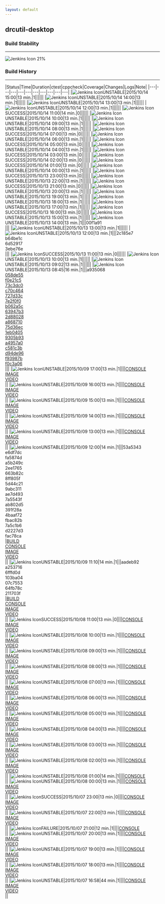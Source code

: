 ```yaml
---
layout: default
---
```

## drcutil-desktop
### Build Stability
___
![Jenkins Icon](http://jenkinshrg.github.io/images/48x48/health-20to39.png)
21%
  
### Build History
___
|Status|Time|Duration|<span class='badge'>ctest</span>|<span class='badge'>cppcheck</span>|Coverage|Changes|Logs|Note|
|---|---|---|---|---|---|---|---|---|---|
|![Jenkins Icon](http://jenkinshrg.github.io/images/24x24/yellow.png)UNSTABLE|2015/10/14 15:00|13 min.|1||||||
|![Jenkins Icon](http://jenkinshrg.github.io/images/24x24/yellow.png)UNSTABLE|2015/10/14 14:00|13 min.|1||||||
|![Jenkins Icon](http://jenkinshrg.github.io/images/24x24/yellow.png)UNSTABLE|2015/10/14 13:00|13 min.|1||||||
|![Jenkins Icon](http://jenkinshrg.github.io/images/24x24/yellow.png)UNSTABLE|2015/10/14 12:00|13 min.|1||||||
|![Jenkins Icon](http://jenkinshrg.github.io/images/24x24/blue.png)SUCCESS|2015/10/14 11:00|14 min.|0||||||
|![Jenkins Icon](http://jenkinshrg.github.io/images/24x24/yellow.png)UNSTABLE|2015/10/14 10:00|13 min.|1||||||
|![Jenkins Icon](http://jenkinshrg.github.io/images/24x24/yellow.png)UNSTABLE|2015/10/14 09:00|13 min.|1||||||
|![Jenkins Icon](http://jenkinshrg.github.io/images/24x24/yellow.png)UNSTABLE|2015/10/14 08:00|13 min.|1||||||
|![Jenkins Icon](http://jenkinshrg.github.io/images/24x24/blue.png)SUCCESS|2015/10/14 07:00|13 min.|0||||||
|![Jenkins Icon](http://jenkinshrg.github.io/images/24x24/yellow.png)UNSTABLE|2015/10/14 06:00|13 min.|1||||||
|![Jenkins Icon](http://jenkinshrg.github.io/images/24x24/blue.png)SUCCESS|2015/10/14 05:00|13 min.|0||||||
|![Jenkins Icon](http://jenkinshrg.github.io/images/24x24/yellow.png)UNSTABLE|2015/10/14 04:00|13 min.|1||||||
|![Jenkins Icon](http://jenkinshrg.github.io/images/24x24/blue.png)SUCCESS|2015/10/14 03:00|13 min.|0||||||
|![Jenkins Icon](http://jenkinshrg.github.io/images/24x24/blue.png)SUCCESS|2015/10/14 02:00|13 min.|0||||||
|![Jenkins Icon](http://jenkinshrg.github.io/images/24x24/blue.png)SUCCESS|2015/10/14 01:00|13 min.|0||||||
|![Jenkins Icon](http://jenkinshrg.github.io/images/24x24/yellow.png)UNSTABLE|2015/10/14 00:00|13 min.|1||||||
|![Jenkins Icon](http://jenkinshrg.github.io/images/24x24/blue.png)SUCCESS|2015/10/13 23:00|13 min.|0||||||
|![Jenkins Icon](http://jenkinshrg.github.io/images/24x24/yellow.png)UNSTABLE|2015/10/13 22:00|13 min.|1||||||
|![Jenkins Icon](http://jenkinshrg.github.io/images/24x24/blue.png)SUCCESS|2015/10/13 21:00|13 min.|0||||||
|![Jenkins Icon](http://jenkinshrg.github.io/images/24x24/yellow.png)UNSTABLE|2015/10/13 20:00|13 min.|1||||||
|![Jenkins Icon](http://jenkinshrg.github.io/images/24x24/yellow.png)UNSTABLE|2015/10/13 19:00|13 min.|1||||||
|![Jenkins Icon](http://jenkinshrg.github.io/images/24x24/yellow.png)UNSTABLE|2015/10/13 18:00|13 min.|1||||||
|![Jenkins Icon](http://jenkinshrg.github.io/images/24x24/yellow.png)UNSTABLE|2015/10/13 17:00|13 min.|1||||||
|![Jenkins Icon](http://jenkinshrg.github.io/images/24x24/blue.png)SUCCESS|2015/10/13 16:00|13 min.|0||||||
|![Jenkins Icon](http://jenkinshrg.github.io/images/24x24/yellow.png)UNSTABLE|2015/10/13 15:00|13 min.|1||||||
|![Jenkins Icon](http://jenkinshrg.github.io/images/24x24/yellow.png)UNSTABLE|2015/10/13 14:00|13 min.|1|||00f1a91<br>|||
|![Jenkins Icon](http://jenkinshrg.github.io/images/24x24/yellow.png)UNSTABLE|2015/10/13 13:00|13 min.|1||||||
|![Jenkins Icon](http://jenkinshrg.github.io/images/24x24/yellow.png)UNSTABLE|2015/10/13 12:00|13 min.|1|||2c185e7<br>b64be1c<br>6d52917<br>3ebe76e<br>|||
|![Jenkins Icon](http://jenkinshrg.github.io/images/24x24/blue.png)SUCCESS|2015/10/13 11:00|13 min.|0||||||
|![Jenkins Icon](http://jenkinshrg.github.io/images/24x24/yellow.png)UNSTABLE|2015/10/13 10:00|13 min.|1||||||
|![Jenkins Icon](http://jenkinshrg.github.io/images/24x24/yellow.png)UNSTABLE|2015/10/13 09:02|13 min.|1||||||
|![Jenkins Icon](http://jenkinshrg.github.io/images/24x24/yellow.png)UNSTABLE|2015/10/13 08:45|16 min.|1|||a935068<br>[058de55](https://github.com/fkanehiro/hrpsys-base/commit/058de55)<br>[f0e21c5](https://github.com/fkanehiro/hrpsys-base/commit/f0e21c5)<br>[73c3dc0](https://github.com/fkanehiro/hrpsys-base/commit/73c3dc0)<br>[c70c464](https://github.com/fkanehiro/hrpsys-base/commit/c70c464)<br>[727d33c](https://github.com/fkanehiro/hrpsys-base/commit/727d33c)<br>[7e2f0f0](https://github.com/fkanehiro/hrpsys-base/commit/7e2f0f0)<br>[b062a5c](https://github.com/fkanehiro/hrpsys-base/commit/b062a5c)<br>[63947b3](https://github.com/fkanehiro/hrpsys-base/commit/63947b3)<br>[2d88028](https://github.com/fkanehiro/hrpsys-base/commit/2d88028)<br>[a868710](https://github.com/fkanehiro/hrpsys-base/commit/a868710)<br>[75d36ec](https://github.com/fkanehiro/hrpsys-base/commit/75d36ec)<br>[1eb0405](https://github.com/fkanehiro/hrpsys-base/commit/1eb0405)<br>[9305b93](https://github.com/fkanehiro/hrpsys-base/commit/9305b93)<br>[a4957a0](https://github.com/fkanehiro/hrpsys-base/commit/a4957a0)<br>[c581c3b](https://github.com/fkanehiro/hrpsys-base/commit/c581c3b)<br>[d94de96](https://github.com/fkanehiro/hrpsys-base/commit/d94de96)<br>[f93987b](https://github.com/fkanehiro/hrpsys-base/commit/f93987b)<br>[f0c3a06](https://github.com/fkanehiro/hrpsys-base/commit/f0c3a06)<br>|||
|![Jenkins Icon](http://jenkinshrg.github.io/images/24x24/yellow.png)UNSTABLE|2015/10/09 17:00|13 min.|1||||[CONSOLE](https://drive.google.com/file/d/0B54sHwaxmuM4UURVSEpkeXE2Sm8/view?usp=drivesdk)<br>[IMAGE](https://drive.google.com/file/d/0B54sHwaxmuM4YTJzdU9LVXItNFE/view?usp=drivesdk)<br>[VIDEO](https://drive.google.com/file/d/0B54sHwaxmuM4cVAwZ3ZkaWhYRWM/view?usp=drivesdk)<br>||
|![Jenkins Icon](http://jenkinshrg.github.io/images/24x24/yellow.png)UNSTABLE|2015/10/09 16:00|13 min.|1||||[CONSOLE](https://drive.google.com/file/d/0B54sHwaxmuM4LXdReVZQMW91YWs/view?usp=drivesdk)<br>[IMAGE](https://drive.google.com/file/d/0B54sHwaxmuM4M0d6SE90dzNDOVU/view?usp=drivesdk)<br>[VIDEO](https://drive.google.com/file/d/0B54sHwaxmuM4SWhDREQwWHlTTGc/view?usp=drivesdk)<br>||
|![Jenkins Icon](http://jenkinshrg.github.io/images/24x24/yellow.png)UNSTABLE|2015/10/09 15:00|13 min.|1||||[CONSOLE](https://drive.google.com/file/d/0B54sHwaxmuM4d1YxcTNJR3JaR28/view?usp=drivesdk)<br>[IMAGE](https://drive.google.com/file/d/0B54sHwaxmuM4cklPQXpPYmZoMkk/view?usp=drivesdk)<br>[VIDEO](https://drive.google.com/file/d/0B54sHwaxmuM4U3puUTE3T2VQM3M/view?usp=drivesdk)<br>||
|![Jenkins Icon](http://jenkinshrg.github.io/images/24x24/yellow.png)UNSTABLE|2015/10/09 14:00|13 min.|1||||[CONSOLE](https://drive.google.com/file/d/0B54sHwaxmuM4amVLb2V1X05XdE0/view?usp=drivesdk)<br>[IMAGE](https://drive.google.com/file/d/0B54sHwaxmuM4b0xNZEdFaUxDSzA/view?usp=drivesdk)<br>[VIDEO](https://drive.google.com/file/d/0B54sHwaxmuM4ZmlCbFlWSVlCcTg/view?usp=drivesdk)<br>||
|![Jenkins Icon](http://jenkinshrg.github.io/images/24x24/yellow.png)UNSTABLE|2015/10/09 13:00|13 min.|1||||[CONSOLE](https://drive.google.com/file/d/0B54sHwaxmuM4bm1iME1wUXFvTjA/view?usp=drivesdk)<br>[IMAGE](https://drive.google.com/file/d/0B54sHwaxmuM4UlViUHFQaHRULTg/view?usp=drivesdk)<br>[VIDEO](https://drive.google.com/file/d/0B54sHwaxmuM4YVU2X0lkTnc0cGM/view?usp=drivesdk)<br>||
|![Jenkins Icon](http://jenkinshrg.github.io/images/24x24/yellow.png)UNSTABLE|2015/10/09 12:00|14 min.|1|||53a5343<br>e6df7dc<br>fa5874d<br>a5b249c<br>2ee1765<br>663b82c<br>8ff805f<br>5d44c21<br>9abc311<br>ae7d493<br>7a5543f<br>ab802d5<br>391f28a<br>4baaf72<br>fbac82b<br>7a5c1b6<br>d2227d3<br>fac78ca<br>|[BUILD](https://drive.google.com/file/d/0B54sHwaxmuM4WEJBS09qNkt5NmM/view?usp=drivesdk)<br>[CONSOLE](https://drive.google.com/file/d/0B54sHwaxmuM4RE1fSmJEdEV0RW8/view?usp=drivesdk)<br>[IMAGE](https://drive.google.com/file/d/0B54sHwaxmuM4SEVydU1TalExUFE/view?usp=drivesdk)<br>[VIDEO](https://drive.google.com/file/d/0B54sHwaxmuM4VDJXc1lQZUxSWXc/view?usp=drivesdk)<br>||
|![Jenkins Icon](http://jenkinshrg.github.io/images/24x24/yellow.png)UNSTABLE|2015/10/09 11:10|14 min.|1|||aadeb92<br>a253716<br>6fffd0d<br>103ba04<br>07c7553<br>64fb78c<br>211703f<br>|[BUILD](https://drive.google.com/file/d/0B54sHwaxmuM4clJpTzlKMXgtSDQ/view?usp=drivesdk)<br>[CONSOLE](https://drive.google.com/file/d/0B54sHwaxmuM4Y2tUSHdZdzJqZGc/view?usp=drivesdk)<br>[IMAGE](https://drive.google.com/file/d/0B54sHwaxmuM4VS1uaUluLU9uZGs/view?usp=drivesdk)<br>[VIDEO](https://drive.google.com/file/d/0B54sHwaxmuM4Ni0zRzB1eUxQNFE/view?usp=drivesdk)<br>||
|![Jenkins Icon](http://jenkinshrg.github.io/images/24x24/blue.png)SUCCESS|2015/10/08 11:00|13 min.|0||||[CONSOLE](https://drive.google.com/file/d/0B54sHwaxmuM4cENOM1lXUzg1Z1U/view?usp=drivesdk)<br>[IMAGE](https://drive.google.com/file/d/0B54sHwaxmuM4azZRWkhXcUlhZVE/view?usp=drivesdk)<br>[VIDEO](https://drive.google.com/file/d/0B54sHwaxmuM4UHpHelUzZFV5UEU/view?usp=drivesdk)<br>||
|![Jenkins Icon](http://jenkinshrg.github.io/images/24x24/yellow.png)UNSTABLE|2015/10/08 10:00|13 min.|1||||[CONSOLE](https://drive.google.com/file/d/0B54sHwaxmuM4bzZXVTJqc1A4SXc/view?usp=drivesdk)<br>[IMAGE](https://drive.google.com/file/d/0B54sHwaxmuM4RHNDWmZGekUyUE0/view?usp=drivesdk)<br>[VIDEO](https://drive.google.com/file/d/0B54sHwaxmuM4NEt2R3pGcUwxSEU/view?usp=drivesdk)<br>||
|![Jenkins Icon](http://jenkinshrg.github.io/images/24x24/yellow.png)UNSTABLE|2015/10/08 09:00|13 min.|1||||[CONSOLE](https://drive.google.com/file/d/0B54sHwaxmuM4VDQxQmN2NTUwWlU/view?usp=drivesdk)<br>[IMAGE](https://drive.google.com/file/d/0B54sHwaxmuM4RUlBTHFRbE9WMVU/view?usp=drivesdk)<br>[VIDEO](https://drive.google.com/file/d/0B54sHwaxmuM4RVJQNjlsMTQtcGs/view?usp=drivesdk)<br>||
|![Jenkins Icon](http://jenkinshrg.github.io/images/24x24/yellow.png)UNSTABLE|2015/10/08 08:00|13 min.|1||||[CONSOLE](https://drive.google.com/file/d/0B54sHwaxmuM4Mmc3UXhwd2pZa1U/view?usp=drivesdk)<br>[IMAGE](https://drive.google.com/file/d/0B54sHwaxmuM4UHJ5NmpEcmRnUDQ/view?usp=drivesdk)<br>[VIDEO](https://drive.google.com/file/d/0B54sHwaxmuM4anN6VmtOYTRlc2M/view?usp=drivesdk)<br>||
|![Jenkins Icon](http://jenkinshrg.github.io/images/24x24/yellow.png)UNSTABLE|2015/10/08 07:00|13 min.|1||||[CONSOLE](https://drive.google.com/file/d/0B54sHwaxmuM4M0lOaEM5SG1RYkk/view?usp=drivesdk)<br>[IMAGE](https://drive.google.com/file/d/0B54sHwaxmuM4Y0hUWVYweFY1Umc/view?usp=drivesdk)<br>[VIDEO](https://drive.google.com/file/d/0B54sHwaxmuM4TnNSQzEta1o1d0k/view?usp=drivesdk)<br>||
|![Jenkins Icon](http://jenkinshrg.github.io/images/24x24/yellow.png)UNSTABLE|2015/10/08 06:00|13 min.|1||||[CONSOLE](https://drive.google.com/file/d/0B54sHwaxmuM4N1FaWUhRb1p6R00/view?usp=drivesdk)<br>[IMAGE](https://drive.google.com/file/d/0B54sHwaxmuM4TUt3RDFKemc4elE/view?usp=drivesdk)<br>[VIDEO](https://drive.google.com/file/d/0B54sHwaxmuM4QlhrZ0xVbWtuQ28/view?usp=drivesdk)<br>||
|![Jenkins Icon](http://jenkinshrg.github.io/images/24x24/yellow.png)UNSTABLE|2015/10/08 05:00|13 min.|1||||[CONSOLE](https://drive.google.com/file/d/0B54sHwaxmuM4MnNlbm9KQ1dndU0/view?usp=drivesdk)<br>[IMAGE](https://drive.google.com/file/d/0B54sHwaxmuM4WEhWS3ZGYVlocWs/view?usp=drivesdk)<br>[VIDEO](https://drive.google.com/file/d/0B54sHwaxmuM4a3owY1FGVVpFeU0/view?usp=drivesdk)<br>||
|![Jenkins Icon](http://jenkinshrg.github.io/images/24x24/yellow.png)UNSTABLE|2015/10/08 04:00|13 min.|1||||[CONSOLE](https://drive.google.com/file/d/0B54sHwaxmuM4TGFubnMxTVlJTlk/view?usp=drivesdk)<br>[IMAGE](https://drive.google.com/file/d/0B54sHwaxmuM4elppWWZ2UEhhUWc/view?usp=drivesdk)<br>[VIDEO](https://drive.google.com/file/d/0B54sHwaxmuM4NlVmandLM3ZSUDQ/view?usp=drivesdk)<br>||
|![Jenkins Icon](http://jenkinshrg.github.io/images/24x24/yellow.png)UNSTABLE|2015/10/08 03:00|13 min.|1||||[CONSOLE](https://drive.google.com/file/d/0B54sHwaxmuM4Z3dLOFZyNnE3Vmc/view?usp=drivesdk)<br>[IMAGE](https://drive.google.com/file/d/0B54sHwaxmuM4cnNXVVNicmR6aFk/view?usp=drivesdk)<br>[VIDEO](https://drive.google.com/file/d/0B54sHwaxmuM4QThJZUR1Q3hDTUE/view?usp=drivesdk)<br>||
|![Jenkins Icon](http://jenkinshrg.github.io/images/24x24/yellow.png)UNSTABLE|2015/10/08 02:00|13 min.|1||||[CONSOLE](https://drive.google.com/file/d/0B54sHwaxmuM4b1U2Q2RCZG9oUm8/view?usp=drivesdk)<br>[IMAGE](https://drive.google.com/file/d/0B54sHwaxmuM4OUNCTXcxMnhaUlE/view?usp=drivesdk)<br>[VIDEO](https://drive.google.com/file/d/0B54sHwaxmuM4XzJmOVZDdm9VZ2s/view?usp=drivesdk)<br>||
|![Jenkins Icon](http://jenkinshrg.github.io/images/24x24/yellow.png)UNSTABLE|2015/10/08 01:00|14 min.|1||||[CONSOLE](https://drive.google.com/file/d/0B54sHwaxmuM4NXhrR2lFd0VwRE0/view?usp=drivesdk)<br>||
|![Jenkins Icon](http://jenkinshrg.github.io/images/24x24/yellow.png)UNSTABLE|2015/10/08 00:00|13 min.|1||||[CONSOLE](https://drive.google.com/file/d/0B54sHwaxmuM4UzRFaWszTl9rQkk/view?usp=drivesdk)<br>[IMAGE](https://drive.google.com/file/d/0B54sHwaxmuM4Zjhic1FOandrTjA/view?usp=drivesdk)<br>[VIDEO](https://drive.google.com/file/d/0B54sHwaxmuM4T1JMYmJoWmQ5NGM/view?usp=drivesdk)<br>||
|![Jenkins Icon](http://jenkinshrg.github.io/images/24x24/blue.png)SUCCESS|2015/10/07 23:00|13 min.|0||||[CONSOLE](https://drive.google.com/file/d/0B54sHwaxmuM4Wi02emZkUUlvNXM/view?usp=drivesdk)<br>[IMAGE](https://drive.google.com/file/d/0B54sHwaxmuM4alpublkzZ193Y2s/view?usp=drivesdk)<br>[VIDEO](https://drive.google.com/file/d/0B54sHwaxmuM4MV9ROXhUYlBGVTg/view?usp=drivesdk)<br>||
|![Jenkins Icon](http://jenkinshrg.github.io/images/24x24/yellow.png)UNSTABLE|2015/10/07 22:00|13 min.|1||||[CONSOLE](https://drive.google.com/file/d/0B54sHwaxmuM4LUpHX0VHQ2JkbzQ/view?usp=drivesdk)<br>[IMAGE](https://drive.google.com/file/d/0B54sHwaxmuM4ZW9DbjVyemlocm8/view?usp=drivesdk)<br>[VIDEO](https://drive.google.com/file/d/0B54sHwaxmuM4T1IyNGo5LXVhbWc/view?usp=drivesdk)<br>||
|![Jenkins Icon](http://jenkinshrg.github.io/images/24x24/red.png)FAILURE|2015/10/07 21:00|12 min.|1||||[CONSOLE](https://drive.google.com/file/d/0B54sHwaxmuM4RmZPV0tvWWpDSG8/view?usp=drivesdk)<br>||
|![Jenkins Icon](http://jenkinshrg.github.io/images/24x24/yellow.png)UNSTABLE|2015/10/07 20:00|13 min.|1||||[CONSOLE](https://drive.google.com/file/d/0B54sHwaxmuM4VkhSNEtQRGVnOFk/view?usp=drivesdk)<br>[IMAGE](https://drive.google.com/file/d/0B54sHwaxmuM4V3ZnZ0VQNlVaWVU/view?usp=drivesdk)<br>[VIDEO](https://drive.google.com/file/d/0B54sHwaxmuM4T0J4Yll1blRseVE/view?usp=drivesdk)<br>||
|![Jenkins Icon](http://jenkinshrg.github.io/images/24x24/yellow.png)UNSTABLE|2015/10/07 19:00|13 min.|1||||[CONSOLE](https://drive.google.com/file/d/0B54sHwaxmuM4ZGJvMl9ldEU5cUk/view?usp=drivesdk)<br>[IMAGE](https://drive.google.com/file/d/0B54sHwaxmuM4VVhac1EtSmI3azg/view?usp=drivesdk)<br>[VIDEO](https://drive.google.com/file/d/0B54sHwaxmuM4SlpHVXJLdGo3VXc/view?usp=drivesdk)<br>||
|![Jenkins Icon](http://jenkinshrg.github.io/images/24x24/yellow.png)UNSTABLE|2015/10/07 18:00|13 min.|1||||[CONSOLE](https://drive.google.com/file/d/0B54sHwaxmuM4SUZzc3h4RzNrVDg/view?usp=drivesdk)<br>[IMAGE](https://drive.google.com/file/d/0B54sHwaxmuM4Rk53T2VvZExZd3M/view?usp=drivesdk)<br>[VIDEO](https://drive.google.com/file/d/0B54sHwaxmuM4MTFicTNPZnFUMEE/view?usp=drivesdk)<br>||
|![Jenkins Icon](http://jenkinshrg.github.io/images/24x24/yellow.png)UNSTABLE|2015/10/07 16:58|44 min.|1||||[CONSOLE](https://drive.google.com/file/d/0B54sHwaxmuM4Y0xYNjdxLWV3aGc/view?usp=drivesdk)<br>[IMAGE](https://drive.google.com/file/d/0B54sHwaxmuM4TWRNRmpRMEF1NVE/view?usp=drivesdk)<br>[VIDEO](https://drive.google.com/file/d/0B54sHwaxmuM4N1NOM25GRzVEN3M/view?usp=drivesdk)<br>||
